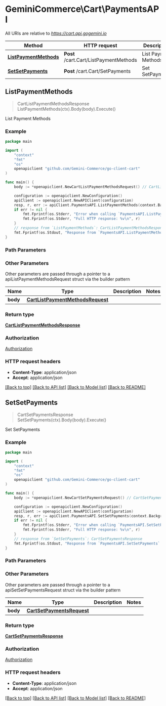 # GeminiCommerce\Cart\PaymentsAPI

All URIs are relative to *https://cart.api.gogemini.io*

Method | HTTP request | Description
------------- | ------------- | -------------
[**ListPaymentMethods**](PaymentsAPI.md#ListPaymentMethods) | **Post** /cart.Cart/ListPaymentMethods | List Payment Methods
[**SetSetPayments**](PaymentsAPI.md#SetSetPayments) | **Post** /cart.Cart/SetPayments | Set SetPayments



## ListPaymentMethods

> CartListPaymentMethodsResponse ListPaymentMethods(ctx).Body(body).Execute()

List Payment Methods



### Example

```go
package main

import (
	"context"
	"fmt"
	"os"
	openapiclient "github.com/Gemini-Commerce/go-client-cart"
)

func main() {
	body := *openapiclient.NewCartListPaymentMethodsRequest() // CartListPaymentMethodsRequest | 

	configuration := openapiclient.NewConfiguration()
	apiClient := openapiclient.NewAPIClient(configuration)
	resp, r, err := apiClient.PaymentsAPI.ListPaymentMethods(context.Background()).Body(body).Execute()
	if err != nil {
		fmt.Fprintf(os.Stderr, "Error when calling `PaymentsAPI.ListPaymentMethods``: %v\n", err)
		fmt.Fprintf(os.Stderr, "Full HTTP response: %v\n", r)
	}
	// response from `ListPaymentMethods`: CartListPaymentMethodsResponse
	fmt.Fprintf(os.Stdout, "Response from `PaymentsAPI.ListPaymentMethods`: %v\n", resp)
}
```

### Path Parameters



### Other Parameters

Other parameters are passed through a pointer to a apiListPaymentMethodsRequest struct via the builder pattern


Name | Type | Description  | Notes
------------- | ------------- | ------------- | -------------
 **body** | [**CartListPaymentMethodsRequest**](CartListPaymentMethodsRequest.md) |  | 

### Return type

[**CartListPaymentMethodsResponse**](CartListPaymentMethodsResponse.md)

### Authorization

[Authorization](../README.md#Authorization)

### HTTP request headers

- **Content-Type**: application/json
- **Accept**: application/json

[[Back to top]](#) [[Back to API list]](../README.md#documentation-for-api-endpoints)
[[Back to Model list]](../README.md#documentation-for-models)
[[Back to README]](../README.md)


## SetSetPayments

> CartSetPaymentsResponse SetSetPayments(ctx).Body(body).Execute()

Set SetPayments



### Example

```go
package main

import (
	"context"
	"fmt"
	"os"
	openapiclient "github.com/Gemini-Commerce/go-client-cart"
)

func main() {
	body := *openapiclient.NewCartSetPaymentsRequest() // CartSetPaymentsRequest | 

	configuration := openapiclient.NewConfiguration()
	apiClient := openapiclient.NewAPIClient(configuration)
	resp, r, err := apiClient.PaymentsAPI.SetSetPayments(context.Background()).Body(body).Execute()
	if err != nil {
		fmt.Fprintf(os.Stderr, "Error when calling `PaymentsAPI.SetSetPayments``: %v\n", err)
		fmt.Fprintf(os.Stderr, "Full HTTP response: %v\n", r)
	}
	// response from `SetSetPayments`: CartSetPaymentsResponse
	fmt.Fprintf(os.Stdout, "Response from `PaymentsAPI.SetSetPayments`: %v\n", resp)
}
```

### Path Parameters



### Other Parameters

Other parameters are passed through a pointer to a apiSetSetPaymentsRequest struct via the builder pattern


Name | Type | Description  | Notes
------------- | ------------- | ------------- | -------------
 **body** | [**CartSetPaymentsRequest**](CartSetPaymentsRequest.md) |  | 

### Return type

[**CartSetPaymentsResponse**](CartSetPaymentsResponse.md)

### Authorization

[Authorization](../README.md#Authorization)

### HTTP request headers

- **Content-Type**: application/json
- **Accept**: application/json

[[Back to top]](#) [[Back to API list]](../README.md#documentation-for-api-endpoints)
[[Back to Model list]](../README.md#documentation-for-models)
[[Back to README]](../README.md)

